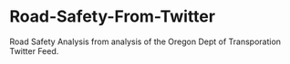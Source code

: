 # Road-Safety-From-Twitter
Road Safety Analysis from analysis of the Oregon Dept of Transporation Twitter Feed. 
